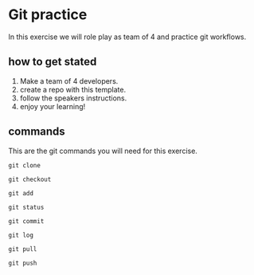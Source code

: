 # Git practice

In this exercise we will role play as team of 4 and practice git workflows.

## how to get stated 
1. Make a team of 4 developers.
2. create a repo with this template. 
3. follow the speakers instructions.
4. enjoy your learning!

## commands 
This are the git commands you will need for this exercise.  

`git clone `

`git checkout `

`git add `

`git status `

`git commit `

`git log `

`git pull `

`git push `

